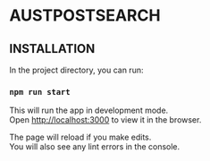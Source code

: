 # AUSTPOSTSEARCH

## INSTALLATION

In the project directory, you can run:

### `npm run start`

This will run the app in  development mode.\
Open [http://localhost:3000](http://localhost:3000) to view it in the browser.

The page will reload if you make edits.\
You will also see any lint errors in the console.


